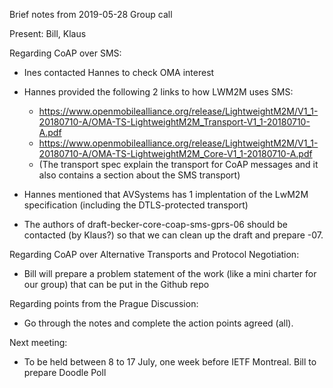 Brief notes from 2019-05-28 Group call

Present: Bill, Klaus

Regarding CoAP over SMS: 

* Ines contacted Hannes to check OMA interest
* Hannes provided the following 2 links to how LWM2M uses SMS:
	* https://www.openmobilealliance.org/release/LightweightM2M/V1_1-20180710-A/OMA-TS-LightweightM2M_Transport-V1_1-20180710-A.pdf
	* https://www.openmobilealliance.org/release/LightweightM2M/V1_1-20180710-A/OMA-TS-LightweightM2M_Core-V1_1-20180710-A.pdf
	* (The transport spec explain the transport for CoAP messages and it also contains a section about the SMS transport)
* Hannes mentioned that AVSystems has 1 implentation of the LwM2M specification (including the DTLS-protected transport)

* The authors of draft-becker-core-coap-sms-gprs-06 should be contacted (by Klaus?) so that we can clean up the draft and prepare -07.

Regarding CoAP over Alternative Transports and Protocol Negotiation:

* Bill will prepare a problem statement of the work (like a mini charter for our group) that can be put in the Github repo 

Regarding points from the Prague Discussion:

* Go through the notes and complete the action points agreed (all).

Next meeting:

* To be held between 8 to 17 July, one week before IETF Montreal. Bill to prepare Doodle Poll


